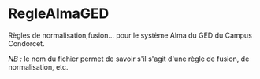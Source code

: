 # RegleAlmaGED
Règles de normalisation,fusion... pour le système Alma du GED du Campus Condorcet.

*NB :* le nom du fichier permet de savoir s'il s'agit d'une règle de fusion, de normalisation, etc. 
